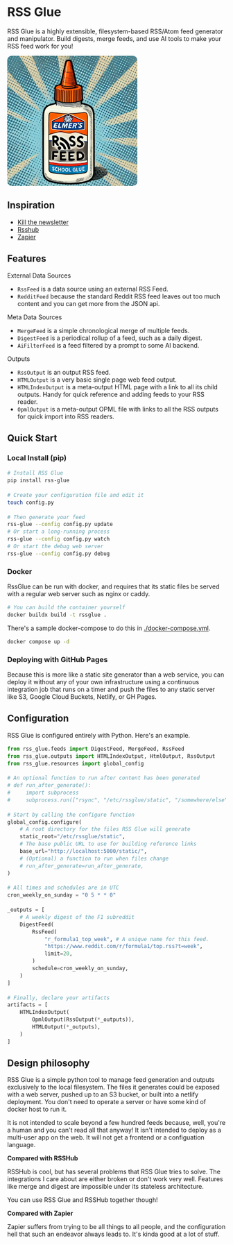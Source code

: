 # RSS Glue

RSS Glue is a highly extensible, filesystem-based RSS/Atom feed generator and manipulator. Build digests, merge feeds, and use AI tools to make your RSS feed work for you!

<img src='./docs/images/glue.webp' width=300 style='border-radius: 10px' />

## Inspiration

* [Kill the newsletter](https://kill-the-newsletter.com/)
* [Rsshub](https://docs.rsshub.app/)
* [Zapier](https://zapier.com/)

## Features

External Data Sources

* `RssFeed` is a data source using an external RSS Feed.
* `RedditFeed` because the standard Reddit RSS feed leaves out too much content and you can get more from the JSON api.

Meta Data Sources

* `MergeFeed` is a simple chronological merge of multiple feeds.
* `DigestFeed` is a periodical rollup of a feed, such as a daily digest.
* `AiFilterFeed` is a feed filtered by a prompt to some AI backend.

Outputs

* `RssOutput` is an output RSS feed.
* `HTMLOutput` is a very basic single page web feed output.
* `HTMLIndexOutput` is a meta-output HTML page with a link to all its child outputs. Handy for quick reference and adding feeds to your RSS reader.
* `OpmlOutput` is a meta-output OPML file with links to all the RSS outputs for quick import into RSS readers.

## Quick Start

### Local Install (pip)

```bash
# Install RSS Glue
pip install rss-glue

# Create your configuration file and edit it
touch config.py

# Then generate your feed
rss-glue --config config.py update
# Or start a long-running process
rss-glue --config config.py watch
# Or start the debug web server
rss-glue --config config.py debug
```

### Docker

RssGlue can be run with docker, and requires that its static files be served with a regular web server such as nginx or caddy.

```bash
# You can build the container yourself
docker buildx build -t rssglue .
```

There's a sample docker-compose to do this in [./docker-compose.yml](./docker-compose.yml).

```bash
docker compose up -d
```

### Deploying with GitHub Pages

Because this is more like a static site generator than a web service, you can deploy it without any of your own infrastructure using a continuous integration job that runs on a timer and push the files to any static server like S3, Google Cloud Buckets, Netlify, or GH Pages.

## Configuration

RSS Glue is configured entirely with Python. Here's an example.

```python
from rss_glue.feeds import DigestFeed, MergeFeed, RssFeed
from rss_glue.outputs import HTMLIndexOutput, HtmlOutput, RssOutput
from rss_glue.resources import global_config

# An optional function to run after content has been generated
# def run_after_generate():
#     import subprocess
#     subprocess.run(["rsync", "/etc/rssglue/static", "/somewhere/else"])

# Start by calling the configure function
global_config.configure(
    # A root directory for the files RSS Glue will generate
    static_root="/etc/rssglue/static",
    # The base public URL to use for building reference links
    base_url="http://localhost:5000/static/",
    # (Optional) a function to run when files change
    # run_after_generate=run_after_generate,
)

# All times and schedules are in UTC
cron_weekly_on_sunday = "0 5 * * 0"

_outputs = [
    # A weekly digest of the F1 subreddit
    DigestFeed(
        RssFeed(
            "r_formula1_top_week", # A unique name for this feed.
            "https://www.reddit.com/r/formula1/top.rss?t=week",
            limit=20,
        )
        schedule=cron_weekly_on_sunday,
    )
]

# Finally, declare your artifacts
artifacts = [
    HTMLIndexOutput(
        OpmlOutput(RssOutput(*_outputs)),
        HTMLOutput(*_outputs),
    )
]
```

## Design philosophy

RSS Glue is a simple python tool to manage feed generation and outputs exclusively to the local filesystem. The files it generates could be exposed with a web server, pushed up to an S3 bucket, or built into a netlify deployment. You don't need to operate a server or have some kind of docker host to run it.

It is not intended to scale beyond a few hundred feeds because, well, you're a human and you can't read all that anyway! It isn't intended to deploy as a multi-user app on the web. It will not get a frontend or a configuation language.

**Compared with RSSHub**

RSSHub is cool, but has several problems that RSS Glue tries to solve. The integrations I care about are either broken or don't work very well. Features like merge and digest are impossible under its stateless architecture.

You can use RSS Glue and RSSHub together though!

**Compared with Zapier**

Zapier suffers from trying to be all things to all people, and the configuration hell that such an endeavor always leads to.  It's kinda good at a lot of stuff.
